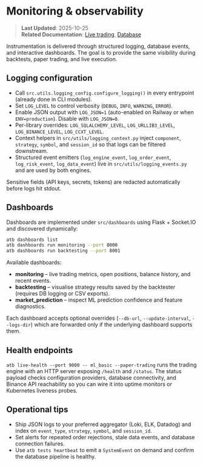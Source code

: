 # Monitoring & observability

> **Last Updated**: 2025-10-25  
> **Related Documentation**: [Live trading](live_trading.md), [Database](database.md)

Instrumentation is delivered through structured logging, database events, and interactive dashboards. The goal is to provide the
same visibility during backtests, paper trading, and live execution.

## Logging configuration

- Call `src.utils.logging_config.configure_logging()` in every entrypoint (already done in CLI modules).
- Set `LOG_LEVEL` to control verbosity (`DEBUG`, `INFO`, `WARNING`, `ERROR`).
- Enable JSON output with `LOG_JSON=1` (auto-enabled on Railway or when `ENV=production`). Disable with `LOG_JSON=0`.
- Per-library overrides: `LOG_SQLALCHEMY_LEVEL`, `LOG_URLLIB3_LEVEL`, `LOG_BINANCE_LEVEL`, `LOG_CCXT_LEVEL`.
- Context helpers in `src/utils/logging_context.py` inject `component`, `strategy`, `symbol`, and `session_id` so that logs can be
  filtered downstream.
- Structured event emitters (`log_engine_event`, `log_order_event`, `log_risk_event`, `log_data_event`) live in
  `src/utils/logging_events.py` and are used by both engines.

Sensitive fields (API keys, secrets, tokens) are redacted automatically before logs hit stdout.

## Dashboards

Dashboards are implemented under `src/dashboards` using Flask + Socket.IO and discovered dynamically:

```bash
atb dashboards list
atb dashboards run monitoring --port 8000
atb dashboards run backtesting --port 8001
```

Available dashboards:

- **monitoring** – live trading metrics, open positions, balance history, and recent events.
- **backtesting** – visualise strategy results saved by the backtester (requires DB logging or CSV exports).
- **market_prediction** – inspect ML prediction confidence and feature diagnostics.

Each dashboard accepts optional overrides (`--db-url`, `--update-interval`, `--logs-dir`) which are forwarded only if the
underlying dashboard supports them.

## Health endpoints

`atb live-health --port 9000 -- ml_basic --paper-trading` runs the trading engine with an HTTP server exposing `/health` and
`/status`. The status payload checks configuration providers, database connectivity, and Binance API reachability so you can wire
it into uptime monitors or Kubernetes liveness probes.

## Operational tips

- Ship JSON logs to your preferred aggregator (Loki, ELK, Datadog) and index on `event_type`, `strategy`, `symbol`, and
  `session_id`.
- Set alerts for repeated order rejections, stale data events, and database connection failures.
- Use `atb tests heartbeat` to emit a `SystemEvent` on demand and confirm the database pipeline is healthy.
